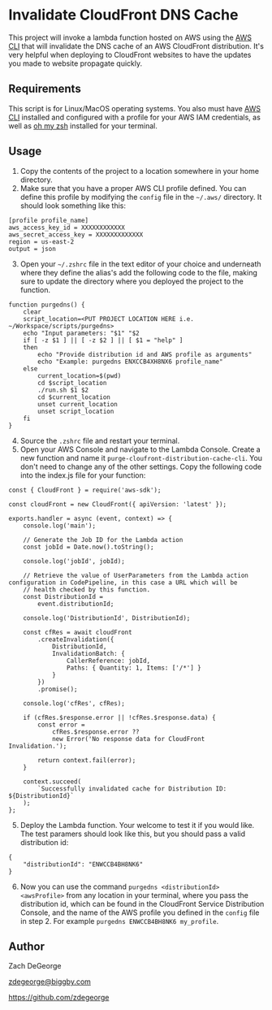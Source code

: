 # Invalidate CloudFront DNS Cache

This project will invoke a lambda function hosted on AWS using the [AWS CLI](https://docs.aws.amazon.com/cli/index.html) that will invalidate the DNS cache of an AWS CloudFront distribution. It's very helpful when deploying to CloudFront websites to have the updates you made to website propagate quickly. 

## Requirements

This script is for Linux/MacOS operating systems. You also must have [AWS CLI](https://docs.aws.amazon.com/cli/latest/userguide/getting-started-install.html) installed and configured with a profile for your AWS IAM credentials, as well as [oh my zsh](https://ohmyz.sh) installed for your terminal.

## Usage

1. Copy the contents of the project to a location somewhere in your home directory.
2. Make sure that you have a proper AWS CLI profile defined. You can define this profile by modifying the `config` file in the `~/.aws/` directory. It should look something like this: 
```
[profile profile_name]
aws_access_key_id = XXXXXXXXXXXX
aws_secret_access_key = XXXXXXXXXXXXX
region = us-east-2
output = json
```
3. Open your `~/.zshrc` file in the text editor of your choice and underneath where they define the alias's add the following code to the file, making sure to update the directory where you deployed the project to the function.
```
function purgedns() {
	clear
	script_location=<PUT PROJECT LOCATION HERE i.e. ~/Workspace/scripts/purgedns>
	echo "Input parameters: "$1" "$2
	if [ -z $1 ] || [ -z $2 ] || [ $1 = "help" ] 
	then
		echo "Provide distribution id and AWS profile as arguments"
		echo "Example: purgedns ENXCCB4XH8NX6 profile_name"
	else
		current_location=$(pwd)
		cd $script_location
		./run.sh $1 $2
		cd $current_location
		unset current_location
		unset script_location
	fi
}
```
4. Source the `.zshrc` file and restart your terminal.
5. Open your AWS Console and navigate to the Lambda Console. Create a new function and name it `purge-cloufront-distribution-cache-cli`. You don't need to change any of the other settings. Copy the following code into the index.js file for your function:
```
const { CloudFront } = require('aws-sdk');

const cloudFront = new CloudFront({ apiVersion: 'latest' });

exports.handler = async (event, context) => {
	console.log('main');

	// Generate the Job ID for the Lambda action
	const jobId = Date.now().toString();

	console.log('jobId', jobId);

	// Retrieve the value of UserParameters from the Lambda action configuration in CodePipeline, in this case a URL which will be
	// health checked by this function.
	const DistributionId =
		event.distributionId;

	console.log('DistributionId', DistributionId);

	const cfRes = await cloudFront
		.createInvalidation({
			DistributionId,
			InvalidationBatch: {
				CallerReference: jobId,
				Paths: { Quantity: 1, Items: ['/*'] }
			}
		})
		.promise();

	console.log('cfRes', cfRes);

	if (cfRes.$response.error || !cfRes.$response.data) {
		const error =
			cfRes.$response.error ??
			new Error('No response data for CloudFront Invalidation.');

		return context.fail(error);
	}
    
    context.succeed(
		`Successfully invalidated cache for Distribution ID: ${DistributionId}`
	);
};
```
5. Deploy the Lambda function. Your welcome to test it if you would like. The test paramers should look like this, but you should pass a valid distribution id:
```
{
	"distributionId": "ENWCCB4BH8NK6"
}
```
6. Now you can use the command `purgedns <distributionId> <awsProfile>` from any location in your terminal, where you pass the distribution id, which can be found in the CloudFront Service Distribution Console, and the name of the AWS profile you defined in the `config` file in step 2. For example `purgedns ENWCCB4BH8NK6 my_profile`.

## Author

Zach DeGeorge

zdegeorge@biggby.com

https://github.com/zdegeorge